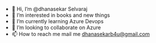 - 👋 Hi, I’m @dhanasekar Selvaraj
- 👀 I’m interested in books and new things
- 🌱 I’m currently learning Azure Devops
- 💞️ I’m looking to collaborate on Azure 
- 📫 How to reach me mail me dhanasekarb4u@gmail.com

<!---
dhanasekarb4u/dhanasekarb4u is a ✨ special ✨ repository because its `README.md` (this file) appears on your GitHub profile.
You can click the Preview link to take a look at your changes.
--->
